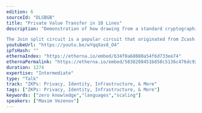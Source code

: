 ```yaml
---
edition: 6
sourceId: "DLSBGB"
title: "Private Value Transfer in 10 Lines"
description: "Demonstration of how drawing from a standard cryptographic library can reduce zero knowledge circuit implementations to simple programs of as few as 3 lines.

The Join split circuit is a popular circuit that originated from Zcash and is being used in Aztec. Using the Aztec Noir standard library, we reconstruct the join split in 10 lines hiding all of the circuit complexities involved."
youtubeUrl: "https://youtu.be/wYqqXas8_O4"
ipfsHash: ""
ethernaIndex: "https://etherna.io/embed/634f0a68080a54f6d733ee74"
ethernaPermalink: "https://etherna.io/embed/5838208451b858c5136c476dc926d06cdcf5bca8865957754d9eb4fa9989fe8a"
duration: 1274
expertise: "Intermediate"
type: "Talk"
track: "ZKPs: Privacy, Identity, Infrastructure, & More"
tags: ["ZKPs: Privacy, Identity, Infrastructure, & More"]
keywords: ["zero knowledge","languages","scaling"]
speakers: ["Maxim Vezenov"]
---
```


